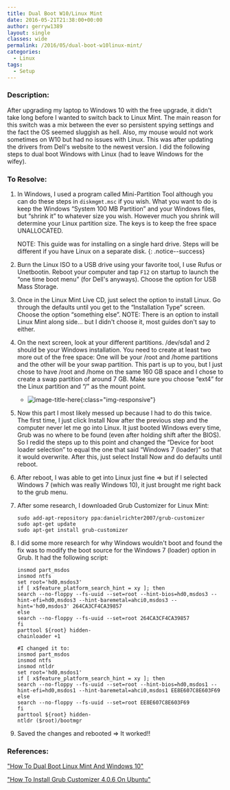 ```yaml
---
title: Dual Boot W10/Linux Mint
date: 2016-05-21T21:38:00+00:00
author: gerryw1389
layout: single
classes: wide
permalink: /2016/05/dual-boot-w10linux-mint/
categories:
  - Linux
tags:
  - Setup
---
```

<!--more-->

### Description:

After upgrading my laptop to Windows 10 with the free upgrade, it didn't take long before I wanted to switch back to Linux Mint. The main reason for this switch was a mix between the ever so persistent spying settings and the fact the OS seemed sluggish as hell. Also, my mouse would not work sometimes on W10 but had no issues with Linux. This was after updating the drivers from Dell's website to the newest version. I did the following steps to dual boot Windows with Linux (had to leave Windows for the wifey).

### To Resolve:

1. In Windows, I used a program called Mini-Partition Tool although you can do these steps in `diskmgmt.msc` if you wish. What you want to do is keep the Windows &#8220;System 100 MB Partition&#8221; and your Windows files, but &#8220;shrink it&#8221; to whatever size you wish. However much you shrink will determine your Linux partition size. The keys is to keep the free space UNALLOCATED.

   NOTE: This guide was for installing on a single hard drive. Steps will be different if you have Linux on a separate disk.
   {: .notice--success}

2. Burn the Linux ISO to a USB drive using your favorite tool, I use Rufus or Unetbootin. Reboot your computer and tap `F12` on startup to launch the &#8220;one time boot menu&#8221; (for Dell's anyways). Choose the option for USB Mass Storage.

3. Once in the Linux Mint Live CD, just select the option to install Linux. Go through the defaults until you get to the &#8220;Installation Type&#8221; screen. Choose the option &#8220;something else&#8221;. NOTE: There is an option to install Linux Mint along side&#8230; but I didn't choose it, most guides don't say to either.

4. On the next screen, look at your different partitions. /dev/sda1 and 2 should be your Windows installation. You need to create at least two more out of the free space: One will be your /root and /home partitions and the other will be your swap partition. This part is up to you, but I just chose to have /root and /home on the same 160 GB space and I chose to create a swap partition of around 7 GB. Make sure you choose &#8220;ext4&#8221; for the Linux partition and &#8220;/&#8221; as the mount point.

   - ![image-title-here](https://automationadmin.com/assets/images/uploads/2016/09/dual-boot-win10-linux-mint.png){:class="img-responsive"}

5. Now this part I most likely messed up because I had to do this twice. The first time, I just click Install Now after the previous step and the computer never let me go into Linux. It just booted Windows every time, Grub was no where to be found (even after holding shift after the BIOS). So I redid the steps up to this point and changed the &#8220;Device for boot loader selection&#8221; to equal the one that said &#8220;Windows 7 (loader)&#8221; so that it would overwrite. After this, just select Install Now and do defaults until reboot.

6. After reboot, I was able to get into Linux just fine => but if I selected Windows 7 (which was really Windows 10), it just brought me right back to the grub menu.

7. After some research, I downloaded Grub Customizer for Linux Mint:

   ```shell
   sudo add-apt-repository ppa:danielrichter2007/grub-customizer
   sudo apt-get update
   sudo apt-get install grub-customizer
   ```

8. I did some more research for why Windows wouldn't boot and found the fix was to modify the boot source for the Windows 7 (loader) option in Grub. It had the following script:

   ```shell
   insmod part_msdos
   insmod ntfs
   set root='hd0,msdos3'
   if [ x$feature_platform_search_hint = xy ]; then
   search --no-floppy --fs-uuid --set=root --hint-bios=hd0,msdos3 --hint-efi=hd0,msdos3 --hint-baremetal=ahci0,msdos3 --hint='hd0,msdos3' 264CA3CF4CA39857
   else
   search --no-floppy --fs-uuid --set=root 264CA3CF4CA39857
   fi
   parttool ${root} hidden-
   chainloader +1

   #I changed it to:
   insmod part_msdos
   insmod ntfs
   insmod ntldr
   set root='hd0,msdos1'
   if [ x$feature_platform_search_hint = xy ]; then
   search --no-floppy --fs-uuid --set=root --hint-bios=hd0,msdos1 --hint-efi=hd0,msdos1 --hint-baremetal=ahci0,msdos1 EE8E607C8E603F69
   else
   search --no-floppy --fs-uuid --set=root EE8E607C8E603F69
   fi
   parttool ${root} hidden-
   ntldr ($root)/bootmgr
   ```

9. Saved the changes and rebooted => It worked!!

### References:

["How To Dual Boot Linux Mint And Windows 10"](https://itsfoss.com/guide-install-linux-mint-16-dual-boot-windows)

["How To Install Grub Customizer 4.0.6 On Ubuntu"](http://linuxg.net/how-to-install-grub-customizer-4-0-6-on-ubuntu-linux-mint-elementary-os-and-their-derivative-systems/)